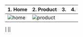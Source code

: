 |1. Home|2. Product|3. |4. |
|---|---|---|---|
|![home](https://github.com/jhtpo1230/CodingForest/assets/127816763/5b71eb2e-a3a0-42fa-a296-0e6d241fc1eb)|![product](https://github.com/jhtpo1230/CodingForest/assets/127816763/8334f6e3-9374-4670-be34-e5f4c3c48bc7)

|
||
